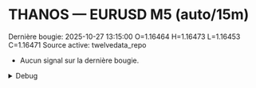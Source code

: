 # THANOS — EURUSD M5 (auto/15m)
Dernière bougie: 2025-10-27 13:15:00  O=1.16464  H=1.16473  L=1.16453  C=1.16471
Source active: twelvedata_repo

- Aucun signal sur la dernière bougie.

<details><summary>Debug</summary>

- TD_API_KEY manquant.

</details>